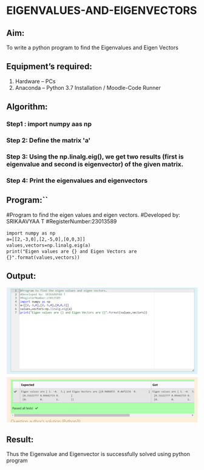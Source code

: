 # EIGENVALUES-AND-EIGENVECTORS
## Aim:
To write a python program to find the Eigenvalues and Eigen Vectors
## Equipment’s required:
1. 	Hardware – PCs
2. 	Anaconda – Python 3.7 Installation / Moodle-Code Runner
## Algorithm:
### Step1 : import numpy aas np
### Step 2: Define the matrix 'a'
### Step 3: Using the np.linalg.eig(),  we get two results (first is eigenvalue and second is eigenvector) of the given matrix.
### Step 4: Print the eigenvalues and eigenvectors

## Program:``
#Program to find the eigen values and eigen vectors.
#Developed by: SRIKAAVYAA T
#RegisterNumber:23013589
```
import numpy as np
a=[[2,-3,0],[2,-5,0],[0,0,3]]
values,vectors=np.linalg.eig(a) 
print("Eigen values are {} and Eigen Vectors are {}".format(values,vectors))
```
## Output:
![Alt text](<Screenshot 2023-12-17 003934.png>)
## Result:
Thus the Eigenvalue and Eigenvector is successfully solved using python program
